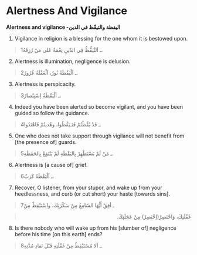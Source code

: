 Alertness And Vigilance
=======================

**Alertness and vigilance -اليقظة والتيقّظ في الدين**

1. Vigilance in religion is a blessing for the one whom it is bestowed
upon.

> 1ـ اَلتَّيَقُّظُ فِي الدّينِ نِعْمَةٌ عَلى مَنْ رُزِقَهُ.

2. Alertness is illumination, negligence is delusion.

> 2ـ اَلْيَقْظَةُ نُورٌ، اَلْغَفْلَةُ غُرُورٌ.

3. Alertness is perspicacity.

> 3ـ اَلْيَقْظَةُ اِسْتِبْصارٌ.

4. Indeed you have been alerted so become vigilant, and you have been
guided so follow the guidance.

> 4ـ قَدْ يُقِّظْتُمْ فَتَـيَقَّظُوا، وهُديتُمْ فَاهْتَدُوا.

5. One who does not take support through vigilance will not benefit from
[the presence of] guards.

> 5ـ مَنْ لَمْ يَسْتَظْهِرْ بِاليَقْظَةِ لَمْ يَنْتَفِعْ بِالحَفَظَةِ.

6. Alertness is [a cause of] grief.

> 6ـ اَلْيَقْظَةُ كَرَبٌ.

7. Recover, O listener, from your stupor, and wake up from your
heedlessness, and curb (or cut short) your haste [towards sins].

> 7ـ أفِقْ أَيُّهَا السّامِعُ مِنْ سَكْرَتِكَ، واسْتَيْقِظْ مِنْ
<blockquote dir="rtl">
  <p>
غَفْلَتِكَ، وَاحْتَصِرْ(اِخْتَصِرْ) مِنْ عَجَلَتِكَ.
  </p>
</blockquote>

8. Is there nobody who will wake up from his [slumber of] negligence
before his time [on this earth] ends?

> 8ـ اَلا مُسْتَيْقِظٌ مِنْ غَفْلَتِهِ قَبْلَ نَفادِ مُدَّتِهِ.


